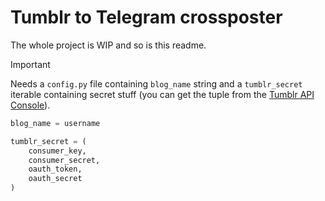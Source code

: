 # Tumblr to Telegram crossposter

The whole project is WIP and so is this readme.

>[!IMPORTANT]
> Needs a `config.py` file containing `blog_name` string and a `tumblr_secret` iterable containing secret stuff (you can get the tuple from the [Tumblr API Console](https://api.tumblr.com/console/calls/user/info)).

```python
blog_name = username

tumblr_secret = (
    consumer_key,
    consumer_secret,
    oauth_token,
    oauth_secret
)

```